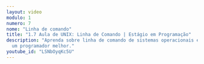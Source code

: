 ```yaml
---
layout: video
modulo: 1
numero: 7
nome: "Linha de comando"
title: "1.7 Aula de UNIX: Linha de Comando | Estágio em Programação"
description: "Aprenda sobre linha de comando de sistemas operacionais e se torne
  um programador melhor."
youtube_id: "LSNbOyqKc5U"
---
```

